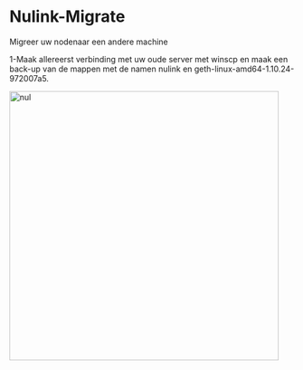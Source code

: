# Nulink-Migrate
Migreer uw nodenaar een andere machine


1-Maak allereerst verbinding met uw oude server met winscp en maak een back-up van de mappen met de namen nulink en geth-linux-amd64-1.10.24-972007a5.


<img width="476" alt="nul" src="https://user-images.githubusercontent.com/108979536/194759191-f8ac5c4d-00de-4209-931b-5d9198f2d5ae.png">
